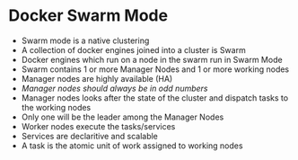 # Docker Swarm Mode

- Swarm mode is a native clustering
- A collection of docker engines joined into a cluster is Swarm
- Docker engines which run on a node in the swarm run in Swarm Mode
- Swarm contains 1 or more Manager Nodes and 1 or more working nodes
- Manager nodes are highly available (HA)
- *Manager nodes should always be in odd numbers*
- Manager nodes looks after the state of the cluster and dispatch tasks to the working nodes
- Only one will be the leader among the Manager Nodes
- Worker nodes execute the tasks/services
- Services are declaritive and scalable
- A task is the atomic unit of work assigned to working nodes